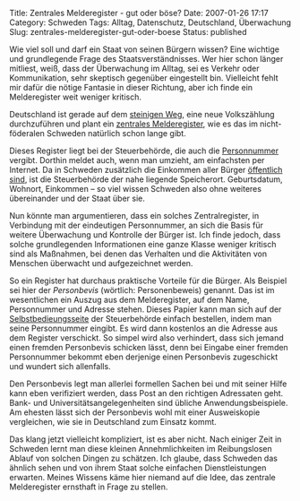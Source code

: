 Title: Zentrales Melderegister  -  gut oder böse?
Date: 2007-01-26 17:17
Category: Schweden
Tags: Alltag, Datenschutz, Deutschland, Überwachung
Slug: zentrales-melderegister-gut-oder-boese
Status: published

Wie viel soll und darf ein Staat von seinen Bürgern wissen? Eine
wichtige und grundlegende Frage des Staatsverständnisses. Wer hier schon
länger mitliest, weiß, dass der Überwachung im Alltag, sei es Verkehr
oder Kommunikation, sehr skeptisch gegenüber eingestellt bin. Vielleicht
fehlt mir dafür die nötige Fantasie in dieser Richtung, aber ich finde
ein Melderegister weit weniger kritisch.

Deutschland ist gerade auf dem [steinigen
Weg](http://www.zeit.de/2006/50/B-Volkszaehlung?page=all), eine neue
Volkszählung durchzuführen und plant ein [zentrales
Melderegister](http://www.heise.de/newsticker/meldung/83859/), wie es
das im nicht-föderalen Schweden natürlich schon lange gibt. <!--more-->

Dieses Register liegt bei der Steuerbehörde, die auch die
[Personnummer](http://www.fiket.de/2006/07/09/wort-der-woche-personnummer/)
vergibt. Dorthin meldet auch, wenn man umzieht, am einfachsten per
Internet. Da in Schweden zusätzlich die Einkommen aller Bürger
[öffentlich
sind](http://www.fiket.de/2006/11/27/einkommensauskunft-per-internet/),
ist die Steuerbehörde der nahe liegende Speicherort. Geburtsdatum,
Wohnort, Einkommen – so viel wissen Schweden also ohne weiteres
übereinander und der Staat über sie.

Nun könnte man argumentieren, dass ein solches Zentralregister, in
Verbindung mit der eindeutigen Personnummer, an sich die Basis für
weitere Überwachung und Kontrolle der Bürger ist. Ich finde jedoch, dass
solche grundlegenden Informationen eine ganze Klasse weniger kritisch
sind als Maßnahmen, bei denen das Verhalten und die Aktivitäten von
Menschen überwacht und aufgezeichnet werden.

So ein Register hat durchaus praktische Vorteile für die Bürger. Als
Beispiel sei hier der *Personbevis* (wörtlich: Personenbeweis) genannt.
Das ist im wesentlichen ein Auszug aus dem Melderegister, auf dem Name,
Personnummer und Adresse stehen. Dieses Papier kann man sich auf der
[Selbstbedieungsseite](http://skatteverket.se/servicetjanster) der
Steuerbehörde einfach bestellen, indem man seine Personnummer eingibt.
Es wird dann kostenlos an die Adresse aus dem Register verschickt. So
simpel wird also verhindert, dass sich jemand einen fremden Personbevis
schicken lässt, denn bei Eingabe einer fremden Personnummer bekommt eben
derjenige einen Personbevis zugeschickt und wundert sich allenfalls.

Den Personbevis legt man allerlei formellen Sachen bei und mit seiner
Hilfe kann eben verifiziert werden, dass Post an den richtigen
Adressaten geht. Bank- und Universitätsangelegenheiten sind übliche
Anwendungsbeispiele. Am ehesten lässt sich der Personbevis wohl mit
einer Ausweiskopie vergleichen, wie sie in Deutschland zum Einsatz
kommt.

Das klang jetzt vielleicht kompliziert, ist es aber nicht. Nach einiger
Zeit in Schweden lernt man diese kleinen Annehmlichkeiten im
Reibungslosen Ablauf von solchen Dingen zu schätzen. Ich glaube, dass
Schweden das ähnlich sehen und von ihrem Staat solche einfachen
Dienstleistungen erwarten. Meines Wissens käme hier niemand auf die
Idee, das zentrale Melderegister ernsthaft in Frage zu stellen.

